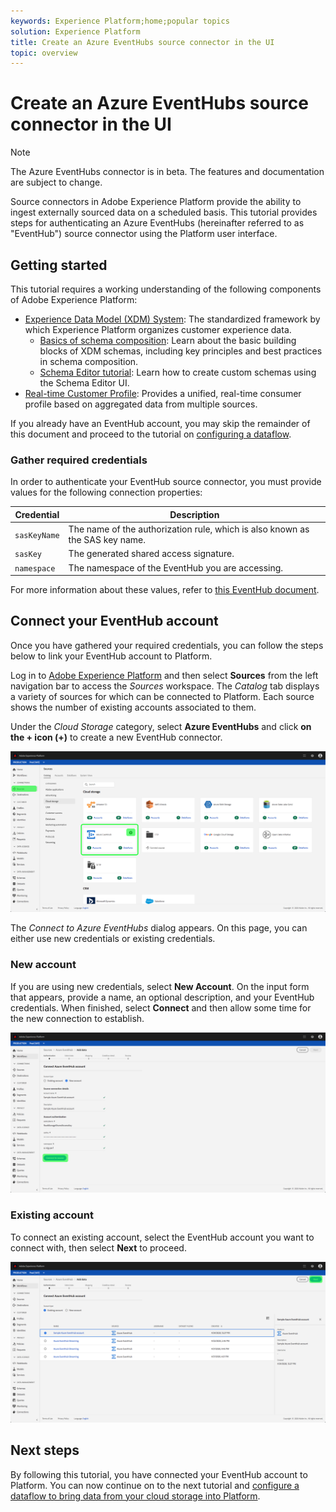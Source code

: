 ```yaml
---
keywords: Experience Platform;home;popular topics
solution: Experience Platform
title: Create an Azure EventHubs source connector in the UI
topic: overview
---
```


# Create an Azure EventHubs source connector in the UI

>[!NOTE]
> The Azure EventHubs connector is in beta. The features and documentation are subject to change.

Source connectors in Adobe Experience Platform provide the ability to ingest externally sourced data on a scheduled basis. This tutorial provides steps for authenticating an Azure EventHubs (hereinafter referred to as "EventHub") source connector using the Platform user interface.

## Getting started

This tutorial requires a working understanding of the following components of Adobe Experience Platform:

-   [Experience Data Model (XDM) System](../../../../../xdm/home.md): The standardized framework by which Experience Platform organizes customer experience data.
    -   [Basics of schema composition](../../../../../xdm/schema/composition.md): Learn about the basic building blocks of XDM schemas, including key principles and best practices in schema composition.
    -   [Schema Editor tutorial](../../../../../xdm/tutorials/create-schema-ui.md): Learn how to create custom schemas using the Schema Editor UI.
-   [Real-time Customer Profile](../../../../../profile/home.md): Provides a unified, real-time consumer profile based on aggregated data from multiple sources.

If you already have an EventHub account, you may skip the remainder of this document and proceed to the tutorial on [configuring a dataflow](../../dataflow/streaming/cloud-storage.md).

### Gather required credentials

In order to authenticate your EventHub source connector, you must provide values for the following connection properties:

| Credential | Description |
| ---------- | ----------- |
| `sasKeyName` | The name of the authorization rule, which is also known as the SAS key name. |
| `sasKey` | The generated shared access signature. |
| `namespace` | The namespace of the EventHub you are accessing. |

For more information about these values, refer to [this EventHub document](https://docs.microsoft.com/en-us/azure/event-hubs/authenticate-shared-access-signature).

## Connect your EventHub account

Once you have gathered your required credentials, you can follow the steps below to link your EventHub account to Platform.

Log in to [Adobe Experience Platform](https://platform.adobe.com) and then select **Sources** from the left navigation bar to access the *Sources* workspace. The *Catalog* tab displays a variety of sources for which can be connected to Platform. Each source shows the number of existing accounts associated to them.

Under the *Cloud Storage* category, select **Azure EventHubs** and click **on the + icon (+)** to create a new EventHub connector.

![](../../../../images/tutorials/create/eventhub/catalog.png)

The *Connect to Azure EventHubs* dialog appears. On this page, you can either use new credentials or existing credentials. 

### New account

If you are using new credentials, select **New Account**. On the input form that appears, provide a name, an optional description, and your EventHub credentials. When finished, select **Connect** and then allow some time for the new connection to establish.

![](../../../../images/tutorials/create/eventhub/new.png)

### Existing account

To connect an existing account, select the EventHub account you want to connect with, then select **Next** to proceed.

![](../../../../images/tutorials/create/eventhub/existing.png)

## Next steps

By following this tutorial, you have connected your EventHub account to Platform. You can now continue on to the next tutorial and [configure a dataflow to bring data from your cloud storage into Platform](../../dataflow/streaming/cloud-storage.md).